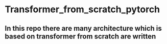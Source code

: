 # Transformer_from_scratch_pytorch

## In this repo there are many architecture which is based on transformer from scratch are written
